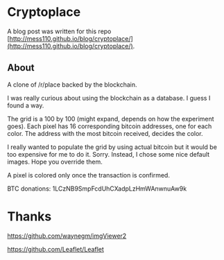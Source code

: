 # Cryptoplace

A blog post was written for this repo [http://mess110.github.io/blog/cryptoplace/](http://mess110.github.io/blog/cryptoplace/).

## About

A clone of /r/place backed by the blockchain.

I was really curious about using the blockchain as a database. I guess I found a way.

The grid is a 100 by 100 (might expand, depends on how the experiment goes).
Each pixel has 16 corresponding bitcoin addresses, one for each color.
The address with the most bitcoin received, decides the color.

I really wanted to populate the grid by using actual bitcoin but it would be too expensive
for me to do it. Sorry. Instead, I chose some nice default images. Hope you override them.

A pixel is colored only once the transaction is confirmed.

BTC donations: 1LCzNB9SmpFcdUhCXadpLzHmWAnwnuAw9k

# Thanks

https://github.com/waynegm/imgViewer2

https://github.com/Leaflet/Leaflet
